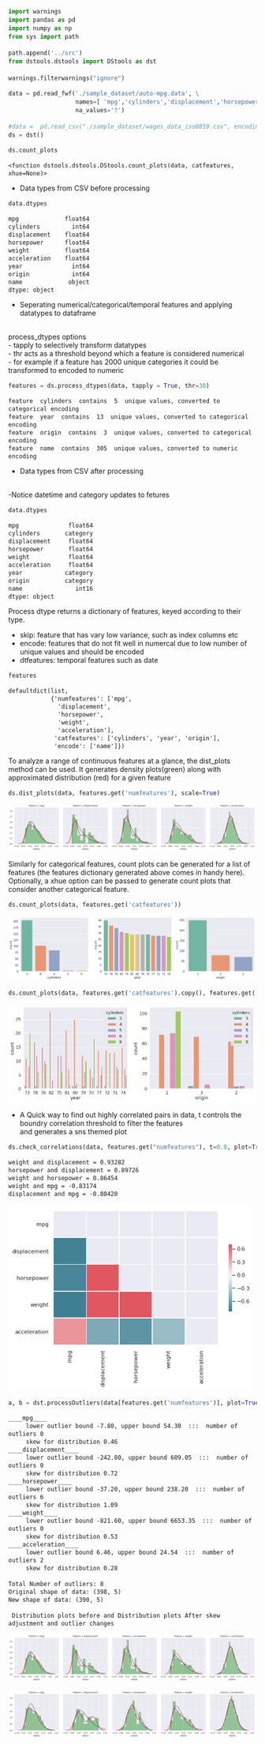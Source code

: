 

```python
import warnings
import pandas as pd
import numpy as np
from sys import path

path.append('../src')
from dstools.dstools import DStools as dst

warnings.filterwarnings("ignore")
```


```python
data = pd.read_fwf('./sample_dataset/auto-mpg.data', \
                   names=[ 'mpg','cylinders','displacement','horsepower','weight','acceleration','year','origin','name'], \
                   na_values='?')

#data =  pd.read_csv("./sample_dataset/wages_data_iso8859.csv", encoding='ISO-8859-1')
ds = dst()
```


```python
ds.count_plots
```




    <function dstools.dstools.DStools.count_plots(data, catfeatures, xhue=None)>



* Data types from CSV before processing 


```python
data.dtypes
```




    mpg             float64
    cylinders         int64
    displacement    float64
    horsepower      float64
    weight          float64
    acceleration    float64
    year              int64
    origin            int64
    name             object
    dtype: object



* Seperating numerical/categorical/temporal features and applying datatypes to dataframe


<br>
process_dtypes options 
<br>
 - tapply to selectively transform datatypes
<br>
 - thr acts as a threshold beyond which a feature is considered numerical
<br>
 - for example if a feature has 2000 unique categories it could be transformed to encoded to numeric
 <br>


```python
features = ds.process_dtypes(data, tapply = True, thr=30)
```

    feature  cylinders  contains  5  unique values, converted to categorical encoding
    feature  year  contains  13  unique values, converted to categorical encoding
    feature  origin  contains  3  unique values, converted to categorical encoding
    feature  name  contains  305  unique values, converted to numeric encoding


* Data types from CSV after processing 
<br>
-Notice datetime and category updates to fetures


```python
data.dtypes
```




    mpg              float64
    cylinders       category
    displacement     float64
    horsepower       float64
    weight           float64
    acceleration     float64
    year            category
    origin          category
    name               int16
    dtype: object



Process dtype returns a dictionary of features, keyed according to their type. 
 - skip: feature that has vary low variance, such as index columns etc
 - encode: features that do not fit well in numercal due to low number of unique values and should be encoded
 - dtfeatures: temporal features such as date 


```python
features
```




    defaultdict(list,
                {'numfeatures': ['mpg',
                  'displacement',
                  'horsepower',
                  'weight',
                  'acceleration'],
                 'catfeatures': ['cylinders', 'year', 'origin'],
                 'encode': ['name']})



To analyze a range of continuous features at a glance, the dist_plots method can be used. It generates density plots(green) along with approximated distribution (red) for a given feature


```python
ds.dist_plots(data, features.get('numfeatures'), scale=True)
```


![png](output_12_0.png)


Similarly for categorical features, count plots can be generated for a list of features (the features dictionary generated above comes in handy here). Optionally, a xhue option can be passed to generate count plots that consider another categorical feature.


```python
ds.count_plots(data, features.get('catfeatures'))
```


![png](output_14_0.png)



```python
ds.count_plots(data, features.get('catfeatures').copy(), features.get('catfeatures').copy()[0])
```


![png](output_15_0.png)


* A Quick way to find out highly correlated pairs in data,  t controls the boundry correlation threshold to filter the features
<br> and generates a sns themed plot 


```python
ds.check_correlations(data, features.get("numfeatures"), t=0.8, plot=True)
```

    weight and displacement = 0.93282
    horsepower and displacement = 0.89726
    weight and horsepower = 0.86454
    weight and mpg = -0.83174
    displacement and mpg = -0.80420



![png](output_17_1.png)



```python
a, b = dst.processOutliers(data[features.get('numfeatures')], plot=True, transform=True)
```

    ____mpg____                        
    	 lower outlier bound -7.80, upper bound 54.30  :::  number of outliers 0                        
    	 skew for distribution 0.46
    ____displacement____                        
    	 lower outlier bound -242.80, upper bound 609.05  :::  number of outliers 0                        
    	 skew for distribution 0.72
    ____horsepower____                        
    	 lower outlier bound -37.20, upper bound 238.20  :::  number of outliers 6                        
    	 skew for distribution 1.09
    ____weight____                        
    	 lower outlier bound -821.60, upper bound 6653.35  :::  number of outliers 0                        
    	 skew for distribution 0.53
    ____acceleration____                        
    	 lower outlier bound 6.46, upper bound 24.54  :::  number of outliers 2                        
    	 skew for distribution 0.28
    
    Total Number of outliers: 8
    Original shape of data: (398, 5)
    New shape of data: (390, 5)
    
     Distribution plots before and Distribution plots After skew adjustment and outlier changes



![png](output_18_1.png)



![png](output_18_2.png)

